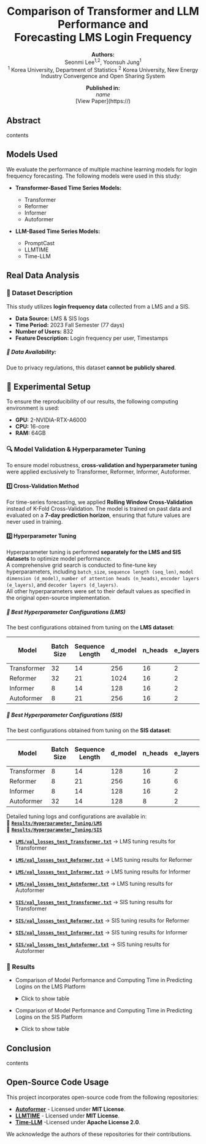 <h1 align="center">Comparison of Transformer and LLM Performance and <br> Forecasting LMS Login Frequency</h1>

<p align="center">
  <strong>Authors:</strong>  
  <br> Seonmi Lee<sup>1,2</sup>, Yoonsuh Jung<sup>1</sup>
  <br> <sup>1</sup> Korea University, Department of Statistics  
  <sup>2</sup> Korea University, New Energy Industry Convergence and Open Sharing System  
</p>

<p align="center">
  <strong>Published in:</strong>  
  <br> <em>name</em>  
  <br> [View Paper](https://)
</p>

## Abstract
contents

## Models Used
We evaluate the performance of multiple machine learning models for login frequency forecasting.
The following models were used in this study:

- **Transformer-Based Time Series Models:**
  - Transformer
  - Reformer
  - Informer
  - Autoformer
    
- **LLM-Based Time Series Models:**
  - PromptCast
  - LLMTIME
  - Time-LLM

## Real Data Analysis

### **📂 Dataset Description**
This study utilizes **login frequency data** collected from a LMS and a SIS. 

- **Data Source:** LMS & SIS logs
- **Time Period:** 2023 Fall Semester (77 days)
- **Number of Users:** 832
- **Feature Description:** Login frequency per user, Timestamps
  
##### 📌 **Data Availability:**
Due to privacy regulations, this dataset **cannot be publicly shared**.

## **🔧 Experimental Setup**
To ensure the reproducibility of our results, the following computing environment is used:

- **GPU:** 2-NVIDIA-RTX-A6000
- **CPU:** 16-core
- **RAM:** 64GB
  
### **🔍 Model Validation & Hyperparameter Tuning**
To ensure model robustness, **cross-validation and hyperparameter tuning** were applied exclusively to Transformer, Reformer, Informer, Autoformer.

#### **1️⃣ Cross-Validation Method**
For time-series forecasting, we applied **Rolling Window Cross-Validation** instead of K-Fold Cross-Validation. The model is trained on past data and evaluated on a **7-day prediction horizon**, ensuring that future values are never used in training.

#### **2️⃣ Hyperparameter Tuning**
Hyperparameter tuning is performed **separately for the LMS and SIS datasets** to optimize model performance.  
A comprehensive grid search is conducted to fine-tune key hyperparameters, including `batch_size`, `sequence length (seq_len)`, `model dimension (d_model)`, `number of attention heads (n_heads)`, `encoder layers (e_layers)`, and `decoder layers (d_layers)`.  
All other hyperparameters were set to their default values as specified in the original open-source implementation.  

##### 📌 Best Hyperparameter Configurations (LMS)
The best configurations obtained from tuning on the **LMS dataset**:

| Model   | Batch Size | Sequence Length | d_model | n_heads | e_layers | d_layers | Validation Loss (LMS) |
|---------|------------|----------------|---------|---------|---------|---------|----------------------|
| Transformer | 32         | 14             | 256     | 16      | 2       | 2       | **0.745** |
| Reformer | 32        | 21             | 1024     | 16       | 2       | 2       | **0.734** |
| Informer | 8        | 14             | 128     | 16       | 2       | 2       | **0.73** |
| Autoformer | 8        | 21             | 256     | 16       | 2       | 1       | **0.746** |

##### 📌 Best Hyperparameter Configurations (SIS)
The best configurations obtained from tuning on the **SIS dataset**:

| Model   | Batch Size | Sequence Length | d_model | n_heads | e_layers | d_layers | Validation Loss (SIS) |
|---------|------------|----------------|---------|---------|---------|---------|----------------------|
| Transformer | 8         | 14             | 128     | 16      | 2       | 1       | **0.59** |
| Reformer | 8        | 21             | 256     | 16       | 6       | 2       | **0.58** |
| Informer | 8        | 14             | 128     | 16       | 2       | 2       | **0.585** |
| Autoformer | 32        | 14             | 128     | 8       | 2       | 1       | **0.594** |


Detailed tuning logs and configurations are available in:  
📂 **[`Results/Hyperparameter_Tuning/LMS`](Results/Hyperparameter_Tuning/LMS/)**  
📂 **[`Results/Hyperparameter_Tuning/SIS`](Results/Hyperparameter_Tuning/SIS/)**  

- **[`LMS/val_losses_test_Transformer.txt`](Results/Hyperparameter_Tuning/LMS/val_losses_test_Transformer.txt)** → LMS tuning results for Transformer
- **[`LMS/val_losses_test_Reformer.txt`](Results/Hyperparameter_Tuning/LMS/val_losses_test_Reformer.txt)** → LMS tuning results for Reformer
- **[`LMS/val_losses_test_Informer.txt`](Results/Hyperparameter_Tuning/LMS/val_losses_test_Informer.txt)** → LMS tuning results for Informer
- **[`LMS/val_losses_test_Autoformer.txt`](Results/Hyperparameter_Tuning/LMS/val_losses_test_Autoformer.txt)** → LMS tuning results for Autoformer

- **[`SIS/val_losses_test_Transformer.txt`](Results/Hyperparameter_Tuning/SIS/val_losses_test_Transformer.txt)** → SIS tuning results for Transformer
- **[`SIS/val_losses_test_Reformer.txt`](Results/Hyperparameter_Tuning/SIS/val_losses_test_Reformer.txt)** → SIS tuning results for Reformer
- **[`SIS/val_losses_test_Informer.txt`](Results/Hyperparameter_Tuning/SIS/val_losses_test_Informer.txt)** → SIS tuning results for Informer
- **[`SIS/val_losses_test_Autoformer.txt`](Results/Hyperparameter_Tuning/SIS/val_losses_test_Autoformer.txt)** → SIS tuning results for Autoformer

### **📌 Results**
- Comparison of Model Performance and Computing Time in Predicting Logins on the LMS Platform
  <details>
  <summary>Click to show table</summary>

  | Models             | Metrics | Mean of<br>7 days | Day 1 | Day 2 | Day 3 | Day 4 | Day 5 | Day 6 | Day 7 | Computing<br>time (min) |
  |--------------------|-----|------ |-------|-------|-------|-------|-------|-------|-------|-----------|
  | Transformer        | MSE | 1.474 | 1.036 | 0.849 | 1.243 | 2.143 | 1.840 | 1.893 | 1.316 |  1375.333 |
  |                    | NAE | 0.670 | 0.558 | 0.457 | 0.596 | 0.917 | 0.823 | 0.698 | 0.643 |           |
  | Reformer           | MSE | 1.489 | 1.026 | 0.833 | 1.280 | 2.111 | 1.898 | 1.911 | 1.365 | 982.283   |
  |                    | NAE | 0.647 | 0.548 | 0.429 | 0.590 | 0.868 | 0.790 | 0.678 | 0.625 |           |
  | Informer           | MSE | 1.478 | 1.055 | 0.864 | 1.224 | 2.218 | 1.834 | 1.871 | 1.276 | 893.867   |
  |                    | NAE | 0.692 | 0.546 | 0.448 | 0.587 | 0.903 | 0.846 | 0.794 | 0.719 |           |
  | Autoformer         | MSE | 1.475 | 1.008 | 0.858 | 1.150 | 2.213 | 1.894 | 1.911 | 1.291 | 951.500   |
  |                    | NAE | 0.660 | 0.511 | 0.462 | 0.593 | 0.881 | 0.820 | 0.712 | 0.644 |           |
  | PromptCast GPT-3.5 | MSE | 2.070 | 1.917 | 1.91 | 1.791 | 2.653 | 2.143 | 2.347 | 1.732 | 19.917     |
  |                    | NAE | 0.997 | 1.004 | 1.056 | 0.981 | 1.078 | 0.980 | 0.960 | 0.917 |           |
  | LLMTIME GPT-3.5    | MSE | 1.944 | 1.738 | 1.504 | 1.703 | 2.736 | 2.279 | 2.167 | 1.480 | 21.283    |
  |                    | NAE | 0.766 | 0.690 | 0.641 | 0.782 | 0.957 | 0.861 | 0.744 | 0.686 |           |
  | LLMTIME GPT-4o     | MSE | 2.368 | 2.160 | 1.657 | 2.478 | 3.031 | 2.636 | 2.556 | 2.060 | 35.133    |
  |                    | NAE | 0.884 | 0.898 | 0.703 | 0.875 | 0.998 | 0.929 | 0.862 | 0.921 |           |
  | Time-LLM BERT      | MSE | 1.855 | 1.221 | 0.945 | 1.480 | 3.031 | 2.419 | 2.234 | 1.651 | 15.850    |
  |                    | NAE | 0.689 | 0.538 | 0.409 | 0.643 | 0.988 | 0.845 | 0.710 | 0.69 |            |
  | Time-LLM GPT-2     | MSE | 1.855 | 1.203 | 0.930 | 1.507 | 3.014 | 2.454 | 2.236 | 1.643 | 15.817    |
  |                    | NAE | 0.688 | 0.53 | 0.406 | 0.649 | 0.986 | 0.844 | 0.714 | 0.684 |            |
  | Time-LLM LLAMA     | MSE | 1.849 | 1.201 | 0.954 | 1.505 | 2.989 | 2.425 | 2.209 | 1.660 | 88.267    |
  |                    | NAE | 0.686 | 0.53 | 0.411 | 0.651 | 0.977 | 0.844 | 0.704 | 0.686 |            |
  
  </details>
- Comparison of Model Performance and Computing Time in Predicting Logins on the SIS Platform
  <details>
  <summary>Click to show table</summary>
    
  | Models             | Metrics | Mean of<br>7 days | Day 1 | Day 2 | Day 3 | Day 4 | Day 5 | Day 6 | Day 7 | Computing<br>time (min) |
  |--------------------|-----|----------------|-------|-------|-------|-------|-------|-------|-------|----------------------|
  | Transformer        | MSE | 1.088 | 0.834 | 0.671 | 0.931 | 1.741 | 1.423 | 1.093 | 0.923 | 1107.150 |
  |                    | NAE | 0.631 | 0.496 | 0.406 | 0.570 | 0.825 | 0.804 | 0.700 | 0.614 |          |
  | Reformer           | MSE | 1.109 | 0.843 | 0.689 | 0.886 | 1.739 | 1.516 | 1.122 | 0.97  | 1043.967 |
  |                    | NAE | 0.606 | 0.487 | 0.402 | 0.543 | 0.794 | 0.761 | 0.652 | 0.599 |          |
  | Informer           | MSE | 1.088 | 0.814 | 0.657 | 0.946 | 1.757 | 1.424 | 1.076 | 0.942 | 732.533  |
  |                    | NAE | 0.629 | 0.480 | 0.399 | 0.570 | 0.839 | 0.802 | 0.710 | 0.605 |          |
  | Autoformer         | MSE | 1.111 | 0.836 | 0.648 | 0.892 | 1.787 | 1.464 | 1.159 | 0.993 | 1068.300 |
  |                    | NAE | 0.617 | 0.501 | 0.381 | 0.545 | 0.837 | 0.758 | 0.692 | 0.602 |          |
  | PromptCast GPT-3.5 | MSE | 2.052 | 1.714 | 1.740 | 1.708 | 2.483 | 2.245 | 2.572 | 1.905 | 20.150   |
  |                    | NAE | 0.994 | 0.975 | 1.024 | 0.969 | 1.057 | 1.011 | 0.972 | 0.951 |          |
  | LLMTIME GPT-3.5    | MSE | 1.776 | 1.433 | 1.181 | 1.547 | 2.651 | 2.195 | 2.093 | 1.335 | 19.600   |
  |                    | NAE | 0.752 | 0.676 | 0.607 | 0.749 | 0.947 | 0.870 | 0.743 | 0.672 |          |
  | LLMTIME GPT-4o     | MSE | 1.944 | 1.696 | 1.406 | 1.690 | 2.623 | 2.190 | 2.324 | 1.676 | 32.483   |
  |                    | NAE | 0.828 | 0.800 | 0.657 | 0.808 | 0.975 | 0.877 | 0.854 | 0.823 |          |
  | Time-LLM BERT      | MSE | 1.459 | 1.035 | 0.767 | 1.187 | 2.508 | 1.947 | 1.454 | 1.312 | 19.617   |
  |                    | NAE | 0.658 | 0.543 | 0.394 | 0.601 | 0.935 | 0.793 | 0.676 | 0.664 |          |
  | Time-LLM GPT-2     | MSE | 1.442 | 1.005 | 0.760 | 1.186 | 2.494 | 1.943 | 1.455 | 1.252 | 16.367   |
  |                    | NAE | 0.649 | 0.533 | 0.387 | 0.595 | 0.928 | 0.792 | 0.675 | 0.635 |          |
  | Time-LLM LLAMA     | MSE | 1.445 | 1.008 | 0.748 | 1.205 | 2.478 | 1.948 | 1.453 | 1.271 | 97.350   |
  |                    | NAE | 0.651 | 0.529 | 0.377 | 0.610 | 0.924 | 0.799 | 0.675 | 0.642 |          |

  <details>
## Conclusion
contents

## Open-Source Code Usage
This project incorporates open-source code from the following repositories:

- **[Autoformer](https://github.com/thuml/Autoformer)** - Licensed under **MIT License**.  
- **[LLMTIME](https://github.com/ngruver/llmtime)** - Licensed under **MIT License**.  
- **[Time-LLM](https://github.com/KimMeen/Time-LLM)** -Licensed under **Apache License 2.0**.  

We acknowledge the authors of these repositories for their contributions.

